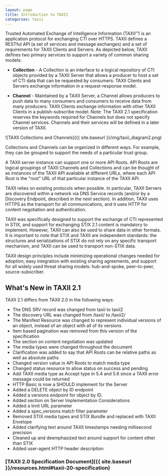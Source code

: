```yaml
---
layout: page
title: Introduction to TAXII
categories: taxii
---
```


Trusted Automated Exchange of Intelligence Information (TAXII™) is an application protocol for exchanging CTI over HTTPS. ​TAXII defines a RESTful API (a set of services and message exchanges) and a set of requirements for TAXII Clients and Servers. As depicted below, TAXII defines two primary services to support a variety of common sharing models:

-   **Collection** - A Collection is an interface to a logical repository of CTI objects provided by a TAXII Server that allows a producer to host a set of CTI data that can be requested by consumers: TAXII Clients and Servers exchange information in a request-response model.

-   **Channel** - Maintained by a TAXII Server, a Channel allows producers to push data to many consumers and consumers to receive data from many producers: TAXII Clients exchange information with other TAXII Clients in a publish-subscribe model. Note: The TAXII 2.1 specification reserves the keywords required for Channels but does not specify Channel services. Channels and their services will be defined in a later version of TAXII.

<div class="center-block text-center" markdown="span">
![TAXII Collections and Channels]({{ site.baseurl }}/img/taxii_diagram2.png)
</div>

Collections and Channels can be organized in different ways. For example, they can be grouped to support the needs of a particular trust group.

A TAXII server instance can support one or more API Roots. API Roots are logical groupings of TAXII Channels and Collections and can be thought of as instances of the TAXII API available at different URLs, where each API Root is the "root" URL of that particular instance of the TAXII API.

TAXII relies on existing protocols when possible. In particular, TAXII Servers are discovered within a network via DNS Service records (and/or by a Discovery Endpoint, described in the next section). In addition, TAXII uses HTTPS as the transport for all communications, and it uses HTTP for content negotiation and authentication.

TAXII was specifically designed to support the exchange of CTI represented in STIX, and support for exchanging STIX 2.1 content is mandatory to implement. However, TAXII can also be used to share data in other formats. It is important to note that STIX and TAXII are independent standards: the structures and serializations of STIX do not rely on any specific transport mechanism, and TAXII can be used to transport non-STIX data.

TAXII design principles include minimizing operational changes needed for adoption; easy integration with existing sharing agreements, and support for all widely used threat sharing models: hub-and-spoke, peer-to-peer, source-subscriber.

## What's New in TAXII 2.1
TAXII 2.1 differs from TAXII 2.0 in the following ways:
 
- The DNS SRV record was changed from taxii to taxii2
- The discovery URL was changed from /taxii/ to /taxii2/
- The Manifest Resource was changed to represent individual versions of an object, instead of an object with all of its versions
- Item based pagination was removed from this version of the specification
- The section on content negotiation was updated
- The media types were changed throughout the document
- Clarification was added to say that API Roots can be relative paths as well as absolute paths
- Changed version value in API Roots to match media type
- Changed status resource to allow status on success and pending
- Add TAXII media type as Accept type in 5.4 and 5.6 since a TAXII error message could be returned
- HTTP Basic is now a SHOULD implement for the Server
- Added a DELETE object by ID endpoint
- Added a versions endpoint for object by ID.
- Added section on Server Implementation Considerations
- Added a limit URL parameter
- Added a spec_versions match filter parameter
- Removed STIX media types and STIX Bundle and replaced with TAXII Envelope
- Added clarifying text around TAXII timestamps needing millisecond precision
- Cleaned up and deemphasized text around support for content other than STIX
- Added user-agent HTTP header description

### [TAXII 2.0 Specification Document]({{ site.baseurl }}/resources.html#taxii-20-specification)
